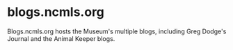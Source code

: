blogs.ncmls.org
===============

Blogs.ncmls.org hosts the Museum&#39;s multiple blogs, including Greg Dodge&#39;s Journal and the Animal Keeper blogs.